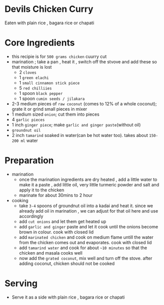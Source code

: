 # Devils Chicken Curry

Eaten with plain rice , bagara rice or chapati

# Core Ingredients
 - this recipie is for `500 grams chicken` cuurry cut
 - marination ; take a pan , heat it , switch off the stvove and add these so that moisture is lost
    - 2 `cloves`
    - 1 `green elachi`
    - 1 `small cinnamon stick piece`
    - 5 `red chilliies`
    - 1 spoon `black pepper`
    - 1 spoon `cumin seeds / jilakara`
- 2-3 medium pieces of `raw coconut` (comes to 12% of a whole coconut); grate it or grind small pieces in mixer
- 1 medium sized `onion`; cut them into pieces
- 4 `garlic pieces`
- 1 inch `ginger piece`; make `garlic and ginger paste`(without oil)
- `groundnut oil`
- 2 inch `tamarind` soaked in water(can be hot water too). takes about `150-200 ml` water

# Preparation
 - marination
    - once the marination ingredients are dry heated , add a little water to make it a paste , add little oil, very little turmeric powder and salt and apply it to the chicken
    - marinate for about 30mins to 2 hour
- cooking
    - take `3-4` spoons of groundnut oil into a kadai and heat it. since we already add oil in marination , we can adjust for that oil here and use accordingly
    - add `cut onions` and let them get heated up
    - add `garlic and ginger` paste and let it cook until the onions become brown in colour. cook with closed lid
    - add `marinated chicken` and cook on medium flame untill the water from the chicken comes out and evaporates. cook with closed lid
    - add `tamarind water` and cook for about `~10 minutes` so that the chicken and masala cooks well
    - now add the `grated coconut`, mix well and turn off the stove. after adding coconut, chicken should not be cooked

# Serving
- Serve it as a side with plain rice , bagara rice or chapati
